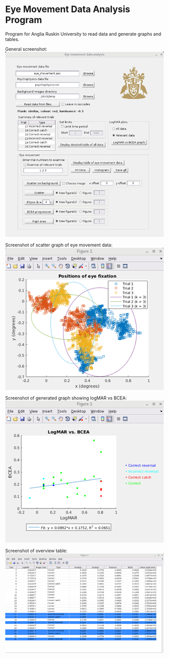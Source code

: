 Eye Movement Data Analysis Program
==================================

Program for Anglia Ruskin University to read data and generate graphs and
tables.

General screenshot:
![screenshot](screenshot.png)

Screenshot of scatter graph of eye movement data:
![scatter_screenshot](scatter_screenshot.png)

Screenshot of generated graph showing logMAR vs BCEA:
![logmar_bcea_screenshot](logmar_bcea_screenshot.png)

Screenshot of overview table:
![table_screenshot](table_screenshot.png)
